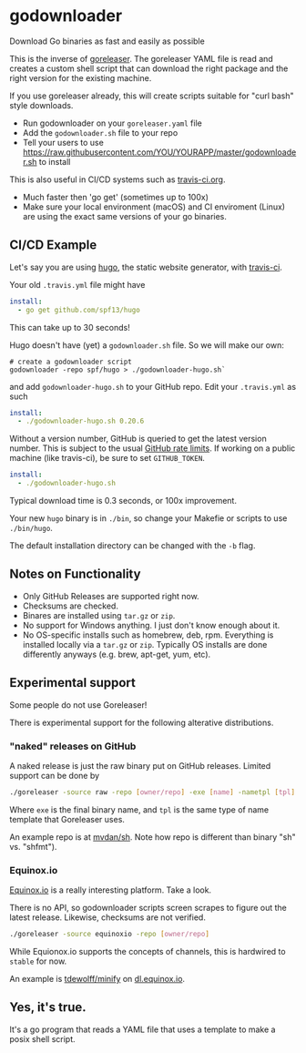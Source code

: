 # godownloader
Download Go binaries as fast and easily as possible

This is the inverse of [goreleaser](https://github.com/goreleaser/goreleaser).  The goreleaser YAML file is read and creates a custom shell script that can download the right package and the right version for the existing machine.

If you use goreleaser already, this will create scripts suitable for "curl bash" style downloads.

* Run godownloader on your `goreleaser.yaml` file
* Add the `godownloader.sh` file to your repo
* Tell your users to use https://raw.githubusercontent.com/YOU/YOURAPP/master/godownloader.sh to install

This is also useful in CI/CD systems such as [travis-ci.org](https://travis-ci.org).

* Much faster then 'go get' (sometimes up to 100x)
* Make sure your local environment (macOS) and CI enviroment (Linux) are using the exact same versions of your go binaries.

## CI/CD Example

Let's say you are using [hugo](https://gohugo.io), the static website generator, with [travis-ci](https://travis-ci.org).

Your old `.travis.yml` file might have 

```yaml
install:
  - go get github.com/spf13/hugo
```

This can take up to 30 seconds! 

Hugo doesn't have (yet) a `godownloader.sh` file.  So we will make our own:


```
# create a godownloader script
godownloader -repo spf/hugo > ./godownloader-hugo.sh`
```

and add `godownloader-hugo.sh` to your GitHub repo.  Edit your `.travis.yml` as such

```yaml
install:
  - ./godownloader-hugo.sh 0.20.6
```

Without a version number, GitHub is queried to get the latest version number.  This is subject to the usual [GitHub rate limits](https://developer.github.com/v3/#rate-limiting).  If working on a public machine (like travis-ci), be sure to set `GITHUB_TOKEN`.

```yaml
install:
  - ./godownloader-hugo.sh
```

Typical download time is 0.3 seconds, or 100x improvement. 

Your new `hugo` binary is in `./bin`, so change your Makefie or scripts to use `./bin/hugo`. 

The default installation directory can be changed with the `-b` flag.

## Notes on Functionality

* Only GitHub Releases are supported right now.
* Checksums are checked.
* Binares are installed using `tar.gz` or `zip`. 
* No support for Windows anything.  I just don't know enough about it.
* No OS-specific installs such as homebrew, deb, rpm.  Everything is installed locally via a `tar.gz` or `zip`.  Typically OS installs are done differently anyways (e.g. brew, apt-get, yum, etc).

## Experimental support

Some people do not use Goreleaser!  

There is experimental support for the following alterative distributions.

### "naked" releases on GitHub

A naked release is just the raw binary put on GitHub releases.  Limited support can be done by

```bash
./goreleaser -source raw -repo [owner/repo] -exe [name] -nametpl [tpl]
```

Where `exe` is the final binary name, and `tpl` is the same type of name template that Goreleaser uses.

An example repo is at [mvdan/sh](https://github.com/mvdan/sh/releases). Note how repo is different than binary  "sh" vs. "shfmt").

### Equinox.io

[Equinox.io](https://equinox.io) is a really interesting platform.  Take a look.

There is no API, so godownloader scripts screen scrapes to figure out the latest release.  Likewise, checksums are not verified.

```bash
./goreleaser -source equinoxio -repo [owner/repo]
```

While Equionox.io supports the concepts of channels, this is hardwired to `stable` for now.

An example is [tdewolff/minify](https://github.com/tdewolff/minify) on [dl.equinox.io](https://dl.equinox.io/tdewolff/minify/stable).

## Yes, it's true.

It's a go program that reads a YAML file that uses a template to make a posix shell script.

